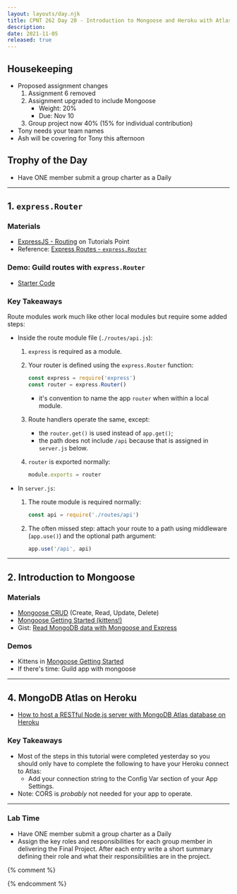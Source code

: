 ```yaml
---
layout: layouts/day.njk
title: CPNT 262 Day 20 - Introduction to Mongoose and Heroku with Atlas
description: 
date: 2021-11-05
released: true
---
```


## Housekeeping
- Proposed assignment changes
    1. Assignment 6 removed
    2. Assignment upgraded to include Mongoose
        - Weight: 20%
        - Due: Nov 10
    3. Group project now 40% (15% for individual contribution)
- Tony needs your team names
- Ash will be covering for Tony this afternoon

## Trophy of the Day
- Have ONE member submit a group charter as a Daily

--- 

## 1. `express.Router`
### Materials
- [ExpressJS - Routing](https://www.tutorialspoint.com/expressjs/expressjs_routing.htm) on Tutorials Point
- Reference: [Express Routes - `express.Router`](https://expressjs.com/en/guide/routing.html#express-router)

### Demo: Guild routes with `express.Router`
- [Starter Code](https://github.com/sait-wbdv/in-class/tree/main/cpnt262/11-05-mongoose/starter-guild-router)

### Key Takeaways
Route modules work much like other local modules but require some added steps:
- Inside the route module file (`./routes/api.js`):
    1. `express` is required as a module.
    2. Your router is defined using the `express.Router` function:

        ```js
        const express = require('express')
        const router = express.Router()
        ```

        - it's convention to name the app `router` when within a local module.

    3. Route handlers operate the same, except:
        - the `router.get()` is used instead of `app.get()`;
        - the path does not include `/api` because that is assigned in `server.js` below.

    4. `router` is exported normally:
        
        ```js
        module.exports = router
        ```

- In `server.js`:
    1. The route module is required normally:
       
        ```js
        const api = require('./routes/api')
        ```
    
    2. The often missed step: attach your route to a path using middleware (`app.use()`) and the optional path argument:

        ```js
        app.use('/api', api)
        ```

---

## 2. Introduction to Mongoose
### Materials
- [Mongoose CRUD](https://coursework.vschool.io/mongoose-crud/) (Create, Read, Update, Delete)
- [Mongoose Getting Started (kittens!)](https://mongoosejs.com/docs/)
- Gist: [Read MongoDB data with Mongoose and Express](https://gist.github.com/acidtone/de24abff567b3b2bf90b1af35bc3a23a)

### Demos 
- Kittens in [Mongoose Getting Started](https://mongoosejs.com/docs/)
- If there's time: Guild app with mongoose

---

## 4. MongoDB Atlas on Heroku
- [How to host a RESTful Node.js server with MongoDB Atlas database on Heroku](https://dev.to/cpclark360/how-to-host-a-restful-node-js-server-with-mongodb-atlas-database-on-heroku-1opl)

### Key Takeaways
- Most of the steps in this tutorial were completed yesterday so you should only have to complete the following to have your Heroku connect to Atlas:
    - Add your connection string to the Config Var section of your App Settings.
- Note: CORS is _probably_ not needed for your app to operate.

---

### Lab Time
- Have ONE member submit a group charter as a Daily
- Assign the key roles and responsibilities for each group member in delivering the Final Project. After each entry write a short summary defining their role and what their responsibilities are in the project.

{% comment %}

{% endcomment %}